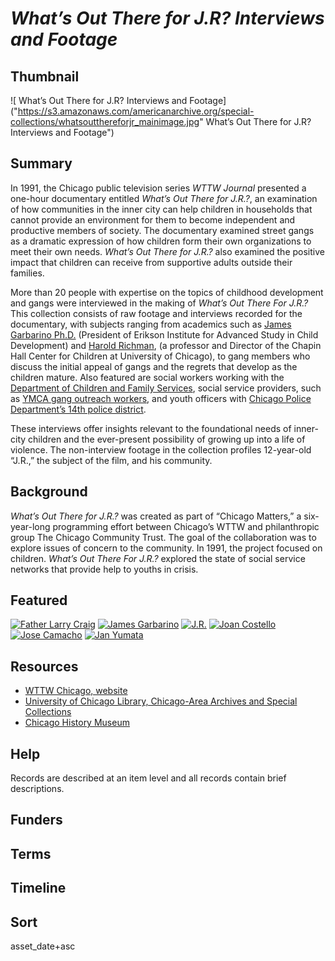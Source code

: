 # <em>What’s Out There for J.R? Interviews and Footage</em>

## Thumbnail

![ What’s Out There for J.R? Interviews and Footage]("https://s3.amazonaws.com/americanarchive.org/special-collections/whatsoutthereforjr_mainimage.jpg" What’s Out There for J.R? Interviews and Footage")

## Summary

In 1991, the Chicago public television series *WTTW Journal* presented a one-hour documentary entitled *What’s Out There for J.R.?*, an examination of how communities in the inner city can help children in households that cannot provide an environment for them to become independent and productive members of society. The documentary examined street gangs as a dramatic expression of how children form their own organizations to meet their own needs. *What’s Out There for J.R.?* also examined the positive impact that children can receive from supportive adults outside their families.

More than 20 people with expertise on the topics of childhood development and gangs were interviewed in the making of *What’s Out There For J.R.?* This collection consists of raw footage and interviews recorded for the documentary, with subjects ranging from academics such as [James Garbarino Ph.D.](https://americanarchive.org/catalog?f%5Baccess_types%5D%5B%5D=digitized&f%5Bcontributing_organizations%5D%5B%5D=WTTW+%28IL%29&q=James+Garbarino&sort=title+asc) (President of Erikson Institute for Advanced Study in Child Development) and [Harold Richman](https://americanarchive.org/catalog?utf8=%E2%9C%93&f%5Baccess_types%5D%5B%5D=digitized&f%5Bcontributing_organizations%5D%5B%5D=WTTW+%28IL%29&sort=title+asc&q=%22Harold+Richman%22), (a professor and Director of the Chapin Hall Center for Children at University of Chicago), to gang members who discuss the initial appeal of gangs and the regrets that develop as the children mature. Also featured are social workers working with the [Department of Children and Family Services](https://americanarchive.org/catalog/cpb-aacip-1ce460c48d7), social service providers, such as [YMCA gang outreach workers](https://americanarchive.org/catalog/cpb-aacip-06c704dd3b6), and youth officers with [Chicago Police Department’s 14th police district](https://americanarchive.org/catalog/cpb-aacip-7293a779d13). 

These interviews offer insights relevant to the foundational needs of inner-city children and the ever-present possibility of growing up into a life of violence. The non-interview footage in the collection profiles 12-year-old “J.R.,” the subject of the film, and his community.

## Background

*What’s Out There for J.R.?* was created as part of “Chicago Matters,” a six-year-long programming effort between Chicago’s WTTW and philanthropic group The Chicago Community Trust. The goal of the collaboration was to explore issues of concern to the community. In 1991, the project focused on children. *What’s Out There For J.R.?* explored the state of social service networks that provide help to youths in crisis.

## Featured

[![Father Larry Craig](https://s3.amazonaws.com/americanarchive.org/special-collections/aapb_tile.png)](/catalog/cpb-aacip-3b6fb0f950b)
[![James Garbarino](https://s3.amazonaws.com/americanarchive.org/special-collections/aapb_tile.png)](/catalog/cpb-aacip-96967f68b38)
[![J.R.](https://s3.amazonaws.com/americanarchive.org/special-collections/aapb_tile.png)](/catalog/cpb-aacip-c4eebeded56)
[![Joan Costello](https://s3.amazonaws.com/americanarchive.org/special-collections/aapb_tile.png)](/catalog/cpb-aacip-1762786bac5)
[![Jose Camacho](https://s3.amazonaws.com/americanarchive.org/special-collections/aapb_tile.png)](/catalog/cpb-aacip-6ad597b1135)
[![Jan Yumata](https://s3.amazonaws.com/americanarchive.org/special-collections/aapb_tile.png)](/catalog/cpb-aacip-f0172990498)

## Resources

- [WTTW Chicago, website](https://www.wttw.com/)
- [University of Chicago Library, Chicago-Area Archives and Special Collections](https://www.lib.uchicago.edu/scrc/archives/area/)
- [Chicago History Museum](https://www.chicagohistory.org/collections/collection-contents/archives-and-manuscripts/)

## Help

Records are described at an item level and all records contain brief descriptions.

## Funders

## Terms

## Timeline

## Sort

asset_date+asc
